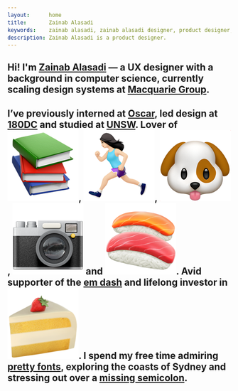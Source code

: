 ```yaml
---
layout:      home
title:       Zainab Alasadi
keywords:    zainab alasadi, zainab alasadi designer, product designer, sydney, computer science, designer unsw, zainab, ux, ux designer
description: Zainab Alasadi is a product designer. 
---
```



<section class="mt-4 mt-lg-6 w-80-ns" markdown="1">
   <h1 class="type-big">Hi! I'm <a href="about">Zainab Alasadi</a> — a UX designer with a background in computer science, currently scaling design systems at <a href="https://www.macquarie.com/au/personal" target="_blank">Macquarie Group</a>.</h1>

   <h1 class="type-big">I’ve previously interned at <a href="https://www.sharewithoscar.com" target="_blank">Oscar</a>, led design at <a href="https://www.180dc.org" target="_blank">180DC</a> and studied at <a href="https://www.unsw.edu.au" target="_blank">UNSW</a>. Lover of <img class="emoji" src="assets/images/site/books.png">, <img class="emoji" src="assets/images/site/run.png">, <img class="emoji" src="assets/images/site/dog.png">, <img class="emoji" src="assets/images/site/camera.png"> and <img class="emoji" src="assets/images/site/sushi.png">. Avid supporter of the <a href="https://www.theatlantic.com/entertainment/archive/2012/10/singular-beauty-em-dash/322196/" target="_blank">em dash</a> and lifelong investor in <img class="emoji" src="assets/images/site/cake.png">. I spend my free time admiring <a href="https://fontsinuse.com/" target="_blank">pretty fonts</a>, exploring the coasts of Sydney and stressing out over a <a href="https://www.instagram.com/stories/highlights/18054971740097220/?hl=en" target="_blank">missing semicolon</a>.</h1>
</section>